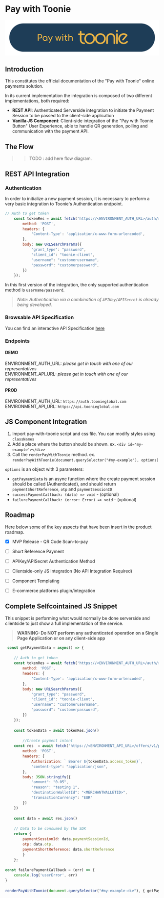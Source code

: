 # Pay with Toonie
![Pay With Toonie](imgs/pay_with_toonie_button.png)

## Introduction
This constitutes the official documentation of the "Pay with Toonie" online payments solution.

In its current implementation the integration is composed of two different implementations, both required:
- **REST API**: Authenticated Serverside integration to initiate the Payment Session to be passed to the client-side application
- **Vanilla JS Component**: Client-side integration of the "Pay with Toonie Button" User Experience, able to handle QR generation, polling and communication with the payment API.

## The Flow
>> TODO : add here flow diagram.

## REST API Integration

### Authentication
In order to initialize a new payment session, it is necessary to perform a very basic integration to Toonie's Authentication endpoint.



```js
// Auth to get token
    const tokenRes = await fetch('https://<ENVIRONMENT_AUTH_URL>/auth/realms/toonie/protocol/openid-connect/token', {
        method: 'POST',
        headers: {
            'Content-Type': 'application/x-www-form-urlencoded',
        },
        body: new URLSearchParams({
            "grant_type": "password",
            "client_id": "toonie-client",
            "username": "customerusername",
            "password": "customerpassword",
        })
    });
```

In this first version of the integration, the only supported authentication method is `username/password`.

>*Note: Authentication via a combination of `APIKey/APISecret` is already being developed.*

### Browsable API Specification
You can find an interactive API Specification [here](https://portitpaywithtoonie.docs.apiary.io)

### Endpoints

#### **DEMO**
ENVIRONMENT_AUTH_URL: _please get in touch with one of our representatives_  
ENVIRONMENT_API_URL: _please get in touch with one of our representatives_

#### **PROD**
ENVIRONMENT_AUTH_URL: `https://auth.toonieglobal.com`  
ENVIRONMENT_API_URL: `https://api.toonieglobal.com`


## JS Component Integration
1. Import pay-with-toonie script and css file. You can modify styles using `classNames`
2. Add a place where the button should be shown. ex. `<div id='my-example'></div>`
3. Call the `renderPayWithToonie` method. ex. `renderPayWithToonie(document.querySelector("#my-example"), options)`


`options` is an object with 3 parameters:
* `getPaymentData` is an async function where the create payment session should be called (Authenticated), and should return `paymentShortReference`, `otp` and `paymentSessionID`
* `successPaymentCallback: (data) => void` - (optional)
* `failurePaymentCallback: (error: Error) => void` - (optional)


## Roadmap
Here below some of the key aspects that have been insert in the product roadmap.

- [x] MVP Release - QR Code Scan-to-pay
- [ ] Short Reference Payment
- [ ] APIKey/APISecret Authentication Method
- [ ] Clientside-only JS Integration (No API Integration Required)
- [ ] Component Templating
- [ ] E-commerce platforms plugin/integration


## Complete Selfcointained JS Snippet

This snippet is performing what would normally be done serverside and clientside to just show a full implementation of the service.
  

>**WARNING: Do NOT perform any authenticated operation on a Single Page Application or on any client-side app**

```js
 const getPaymentData = async() => {
        
    // Auth to get token
    const tokenRes = await fetch('https://<ENVIRONMENT_AUTH_URL>/auth/realms/toonie/protocol/openid-connect/token', {
        method: 'POST',
        headers: {
            'Content-Type': 'application/x-www-form-urlencoded',
        },
        body: new URLSearchParams({
            "grant_type": "password",
            "client_id": "toonie-client",
            "username": "customerusername",
            "password": "customerpassword",
        })
    });

    const tokenData = await tokenRes.json()

        //Create payment intent
    const res  = await fetch('https://<ENVIRONMENT_API_URL>/offers/v1/payments', {
        method: 'POST',
        headers: {
            Authorization: ` Bearer ${tokenData.access_token}`,
            "content-type": "application/json",
        },
        body: JSON.stringify({
            "amount": "0.05",
            "reason": "testing 1",
            "destinationWalletId": "<MERCHANTWALLETID>",
            "transactionCurrency": "EUR"
        })
    })

    const data = await res.json()
    
    // Data to be consumed by the SDK
    return { 
        paymentSessionId: data.paymentSessionId,
        otp: data.otp,
        paymentShortReference: data.shortReference
        }
    };

const failurePaymentCallback = (err) => {
    console.log('userError', err)
}

renderPayWithToonie(document.querySelector("#my-example-div"), { getPaymentData, failurePaymentCallback })
```

